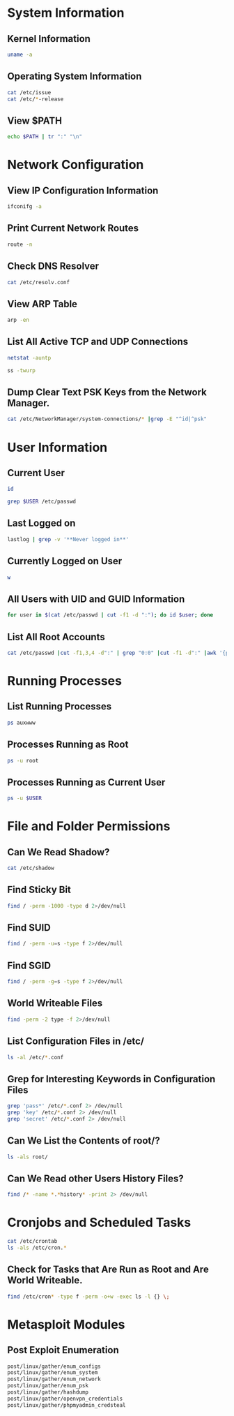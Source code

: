 

# System Information

## Kernel Information

```bash
uname -a
```

## Operating System Information

```bash
cat /etc/issue
cat /etc/*-release
```

## View $PATH

```bash
echo $PATH | tr ":" "\n"
```

# Network Configuration

## View IP Configuration Information

```bash
ifconifg -a
```

## Print Current Network Routes

```bash
route -n
```

## Check DNS Resolver

```bash
cat /etc/resolv.conf
```

## View ARP Table

```bash
arp -en
```

## List All Active TCP and UDP Connections

```bash
netstat -auntp

ss -twurp
```

## Dump Clear Text PSK Keys from the Network Manager.

```bash
cat /etc/NetworkManager/system-connections/* |grep -E "^id|^psk"
```

# User Information

## Current User

```bash
id
```

```bash 
grep $USER /etc/passwd
```

## Last Logged on

```bash
lastlog | grep -v '**Never logged in**' 
```

## Currently Logged on User

```bash
w
```

## All Users with UID and GUID Information

```bash
for user in $(cat /etc/passwd | cut -f1 -d ":"); do id $user; done
```

## List All Root Accounts

```bash
cat /etc/passwd |cut -f1,3,4 -d":" | grep "0:0" |cut -f1 -d":" |awk '{print $1}'
```

# Running Processes

## List Running Processes

```bash
ps auxwww
```

## Processes Running as Root

```bash
ps -u root
```

## Processes Running as Current User

```bash
ps -u $USER
```

# File and Folder Permissions

## Can We Read Shadow?

```bash
cat /etc/shadow
```

## Find Sticky Bit

```bash
find / -perm -1000 -type d 2>/dev/null
```

## Find SUID

```bash
find / -perm -u=s -type f 2>/dev/null 
```

## Find SGID

```bash
find / -perm -g=s -type f 2>/dev/null
```

## World Writeable Files

```bash
find -perm -2 type -f 2>/dev/null   
```

## List Configuration Files in /etc/

```bash
ls -al /etc/*.conf
```

## Grep for Interesting Keywords in Configuration Files

```bash
grep 'pass*' /etc/*.conf 2> /dev/null
grep 'key' /etc/*.conf 2> /dev/null
grep 'secret' /etc/*.conf 2> /dev/null
```

## Can We List the Contents of root/?

```bash
ls -als root/
```

## Can We Read other Users History Files?

```bash
find /* -name *.*history* -print 2> /dev/null 
```

# Cronjobs and Scheduled Tasks

```bash
cat /etc/crontab  
ls -als /etc/cron.*
```

## Check for Tasks that Are Run as Root and Are World Writeable.

```bash
find /etc/cron* -type f -perm -o+w -exec ls -l {} \; 
```

# Metasploit Modules

## Post Exploit Enumeration

```bash
post/linux/gather/enum_configs
post/linux/gather/enum_system
post/linux/gather/enum_network
post/linux/gather/enum_psk
post/linux/gather/hashdump
post/linux/gather/openvpn_credentials
post/linux/gather/phpmyadmin_credsteal 
```
